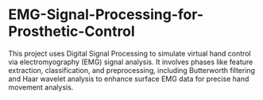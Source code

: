 # EMG-Signal-Processing-for-Prosthetic-Control
This project uses Digital Signal Processing to simulate virtual hand control via electromyography (EMG) signal analysis. It involves phases like feature extraction, classification, and preprocessing, including Butterworth filtering and Haar wavelet analysis to enhance surface EMG data for precise hand movement analysis.
